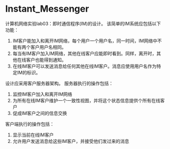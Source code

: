 Instant_Messenger
==============

计算机网络实验lab03：即时通信程序(IM)的设计。 
该简单的IM系统应包括以下功能： 
1. IM客户能加入和离开IM网络，每个用户一个用户名，同一时间，IM网络中不能有两个客户用户名相同。 
2. 每当有IM客户加入IM网络，其他在线客户应能即时看到。同样，离开时，其他在线客户也能得到通知。 
3. 在线IM客户可以发送消息给任何其他在线IM客户。消息应使用用户名作为特定IM的标识。

设计应采用客户服务器架构。
 服务器执行的操作包括： 
1. 监控IM客户加入和离开IM网络 
2. 为所有在线IM客户维护一个一致性视图，并将这个状态信息提供个所有在线客户 
3. 促成IM客户之间的信息交换

客户端执行的操作包括： 
1. 显示当前在线IM客户 
2. 允许用户发送消息给这些IM客户，并接受他们发过来的消息
